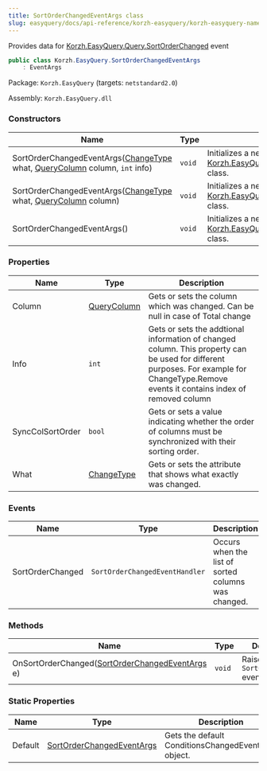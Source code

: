 ```yaml
---
title: SortOrderChangedEventArgs class
slug: easyquery/docs/api-reference/korzh-easyquery/korzh-easyquery-namespace/sortorderchangedeventargs-class
---
```



Provides data for [Korzh.EasyQuery.Query.SortOrderChanged](/api-reference/korzh-easyquery/korzh-easyquery-namespace/query-class) event
```csharp
public class Korzh.EasyQuery.SortOrderChangedEventArgs
    : EventArgs

```
Package: `Korzh.EasyQuery` (targets: `netstandard2.0`)

Assembly: `Korzh.EasyQuery.dll`

### Constructors

| Name | Type | Description | 
| --- | --- | --- | 
| SortOrderChangedEventArgs([ChangeType](/api-reference/korzh-easyquery/korzh-easyquery-namespace/changetype-enum) what, [QueryColumn](/api-reference/korzh-easyquery/korzh-easyquery-namespace/querycolumn-class) column, `int` info) | `void` | Initializes a new instance of the [Korzh.EasyQuery.QueryColumnsChangeEventArgs](/api-reference/korzh-easyquery/korzh-easyquery-namespace/querycolumnschangeeventargs-class) class. | 
| SortOrderChangedEventArgs([ChangeType](/api-reference/korzh-easyquery/korzh-easyquery-namespace/changetype-enum) what, [QueryColumn](/api-reference/korzh-easyquery/korzh-easyquery-namespace/querycolumn-class) column) | `void` | Initializes a new instance of the [Korzh.EasyQuery.QueryColumnsChangeEventArgs](/api-reference/korzh-easyquery/korzh-easyquery-namespace/querycolumnschangeeventargs-class) class. | 
| SortOrderChangedEventArgs() | `void` | Initializes a new instance of the [Korzh.EasyQuery.QueryColumnsChangeEventArgs](/api-reference/korzh-easyquery/korzh-easyquery-namespace/querycolumnschangeeventargs-class) class. | 


### Properties

| Name | Type | Description | 
| --- | --- | --- | 
| Column | [QueryColumn](/api-reference/korzh-easyquery/korzh-easyquery-namespace/querycolumn-class) | Gets or sets the column which was changed. Can be null in case of Total change | 
| Info | `int` | Gets or sets the addtional information of changed column.  This property can be used for different purposes.  For example for ChangeType.Remove events it contains index of removed column | 
| SyncColSortOrder | `bool` | Gets or sets a value indicating whether the order of columns must be synchronized with their sorting order. | 
| What | [ChangeType](/api-reference/korzh-easyquery/korzh-easyquery-namespace/changetype-enum) | Gets or sets the attribute that shows what exactly was changed. | 


### Events

| Name | Type | Description | 
| --- | --- | --- | 
| SortOrderChanged | `SortOrderChangedEventHandler` | Occurs when the list of sorted columns was changed. | 


### Methods

| Name | Type | Description | 
| --- | --- | --- | 
| OnSortOrderChanged([SortOrderChangedEventArgs](/api-reference/korzh-easyquery/korzh-easyquery-namespace/sortorderchangedeventargs-class) e) | `void` | Raises the `SortOrderChanged` event. | 


### Static Properties

| Name | Type | Description | 
| --- | --- | --- | 
| Default | [SortOrderChangedEventArgs](/api-reference/korzh-easyquery/korzh-easyquery-namespace/sortorderchangedeventargs-class) | Gets the default ConditionsChangedEventArgs object. |